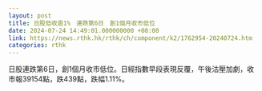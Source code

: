 ```yaml
---
layout: post
title: 日股低收逾1%　連跌第6日　創1個月收市低位
date: 2024-07-24 14:49:01.000000000 +08:00
link: https://news.rthk.hk/rthk/ch/component/k2/1762954-20240724.htm
categories: rthk
---
```


日股連跌第6日，創1個月收市低位。日經指數早段表現反覆，午後沽壓加劇，收市報39154點，跌439點，跌幅1.11%。
